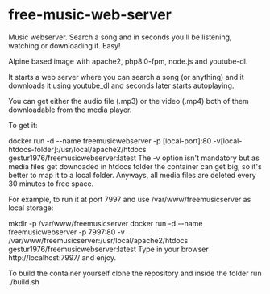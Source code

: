 # free-music-web-server

Music webserver. Search a song and in seconds you'll be listening, watching or downloading it. Easy!

Alpine based image with apache2, php8.0-fpm, node.js and youtube-dl.

It starts a web server where you can search a song (or anything) and it downloads it using youtube_dl and seconds later starts autoplaying.

You can get either the audio file (.mp3) or the video (.mp4) both of them downloadable from the media player.

To get it:

docker run -d --name freemusicwebserver -p [local-port]:80 -v[local-htdocs-folder]:/usr/local/apache2/htdocs gestur1976/freemusicwebserver:latest
The -v option isn't mandatory but as media files get downoaded in htdocs folder the container can get big, so it's better to map it to a local folder. Anyways, all media files are deleted every 30 minutes to free space.

For example, to run it at port 7997 and use /var/www/freemusicserver as local storage:

mkdir -p /var/www/freemusicserver
docker run -d --name freemusicwebserver -p 7997:80 -v /var/www/freemusicserver:/usr/local/apache2/htdocs gestur1976/freemusicwebserver:latest
Type in your browser http://localhost:7997/ and enjoy.

To build the container yourself clone the repository and inside the folder run ./build.sh
